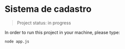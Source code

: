 <h1>Sistema de cadastro</h1>

>Project status: in progress

In order to run this project in your machine, please type:

```
node app.js
```
